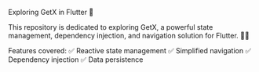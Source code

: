 Exploring GetX in Flutter 🚀

This repository is dedicated to exploring GetX, a powerful state management, dependency injection, and navigation solution for Flutter. 📱✨

Features covered:
✅ Reactive state management
✅ Simplified navigation
✅ Dependency injection
✅ Data persistence
